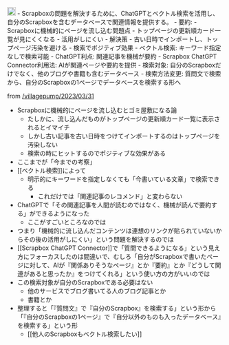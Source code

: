 

<img src='https://scrapbox.io/api/pages/nishio/GPT-4/icon' alt='GPT-4.icon' height="19.5"/>
- Scrapboxの問題を解決するために、ChatGPTとベクトル検索を活用し、自分のScrapboxを含むデータベースで関連情報を提供する。
- 要約:
    - Scrapboxに機械的にページを流し込む問題点
        - トップページの更新順カード一覧が見にくくなる
        - 活用がしにくい
    - 解決策
        - 古い日時でインポートし、トップページ汚染を避ける
        - 検索でポジティブ効果
    - ベクトル検索: キーワード指定なしで検索可能
    - ChatGPT利点: 関連記事を機械が要約
    - Scrapbox ChatGPT Connector利用法: AIが関連ページや要約を提供
    - 検索対象: 自分のScrapboxだけでなく、他のブログや書籍も含むデータベース
    - 検索方法変更: 質問文で検索から、自分のScrapboxの1ページでデータベースを検索する形へ

from [/villagepump/2023/03/31](https://scrapbox.io/villagepump/2023/03/31)
- Scrapboxに機械的にページを流し込むとゴミ屋敷になる論
    - たしかに、流し込んだものがトップページの更新順カード一覧に表示されるとイマイチ
    - しかし古い記事を古い日時をつけてインポートするのはトップページを汚染しない
    - 検索の時にヒットするのでポジティブな効果がある
- ここまでが「今までの考察」
- [[ベクトル検索]]によって
    - 明示的にキーワードを指定しなくても「今書いている文章」で検索できる
        - これだけでは「関連記事のレコメンド」と変わらない
- ChatGPTで「その関連記事を人間が読むのではなく、機械が読んで要約する」ができるようになった
    - ここがすごいところなのでは
- つまり「機械的に流し込んだコンテンツは連想のリンクが貼られていないからその後の活用がしにくい」という問題を解決するのでは
- [[Scrapbox ChatGPT Connector]]で「質問できるようになる」という見え方にフォーカスしたのは間違いで、むしろ「自分がScrapboxで書いたページに対して、AIが『関係ありそうなページ』とか『要約』とか『どうして関連があると思ったか』をつけてくれる」という使い方の方がいいのでは
- この検索対象が自分のScrapboxである必要はない
    - 他のサービスでブログ書いてる人のブログ記事とか
    - 書籍とか
- 整理すると「『質問文』で『自分のScrapbox』を検索する」という形から「『自分のScrapboxの1ページ』で『自分以外のものも入ったデータベース』を検索する」という形
    - [[他人のScrapboxもベクトル検索したい]]
